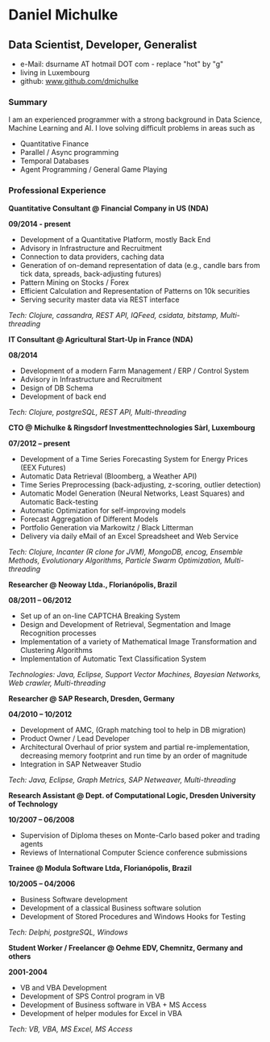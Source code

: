 # Daniel Michulke

Data Scientist, Developer, Generalist
----------------

- e-Mail: dsurname AT hotmail DOT com - replace "hot" by "g" 
- living in Luxembourg
- github: www.github.com/dmichulke

### Summary
I am an experienced programmer with a strong background in Data Science, Machine Learning and AI.
I love solving difficult problems in areas such as
  - Quantitative Finance
  - Parallel / Async programming
  - Temporal Databases
  - Agent Programming / General Game Playing

### Professional Experience

**Quantitative Consultant @ Financial Company in US (NDA)**

**09/2014 - present**

- Development of a Quantitative Platform, mostly Back End
- Advisory in Infrastructure and Recruitment
- Connection to data providers, caching data
- Generation of on-demand representation of data (e.g., candle bars from tick data, spreads, back-adjusting futures) 
- Pattern Mining on Stocks / Forex
- Efficient Calculation and Representation of Patterns on 10k securities
- Serving security master data via REST interface

*Tech: Clojure, cassandra, REST API, IQFeed, csidata, bitstamp, Multi-threading*

**IT Consultant @ Agricultural Start-Up in France (NDA)**

**08/2014**

- Development of a modern Farm Management / ERP / Control System
- Advisory in Infrastructure and Recruitment
- Design of DB Schema
- Development of back end

*Tech: Clojure, postgreSQL, REST API, Multi-threading*

**CTO @ Michulke & Ringsdorf Investmenttechnologies Sàrl, Luxembourg**

**07/2012 – present**

- Development of a Time Series Forecasting System for Energy Prices (EEX Futures)
- Automatic Data Retrieval (Bloomberg, a Weather API)
- Time Series Preprocessing (back-adjusting, z-scoring, outlier detection)
- Automatic Model Generation (Neural Networks, Least Squares) and Automatic Back-testing
- Automatic Optimization for self-improving models
- Forecast Aggregation of Different Models
- Portfolio Generation via Markowitz / Black Litterman
- Delivery via daily eMail of an Excel Spreadsheet and Web Service

*Tech: Clojure, Incanter (R clone for JVM), MongoDB, encog, Ensemble Methods, Evolutionary Algorithms, Particle Swarm Optimization, Multi-threading*

**Researcher @ Neoway Ltda., Florianópolis, Brazil**

**08/2011 – 06/2012**

- Set up of an on-line CAPTCHA Breaking System
- Design and Development of Retrieval, Segmentation and Image Recognition processes
- Implementation of a variety of Mathematical Image Transformation and Clustering Algorithms
- Implementation of Automatic Text Classification System

*Technologies: Java, Eclipse, Support Vector Machines, Bayesian Networks, Web crawler, Multi-threading*

**Researcher @ SAP Research, Dresden, Germany**

**04/2010 – 10/2012**

- Development of AMC, (Graph matching tool to help in DB migration)
- Product Owner / Lead Developer
- Architectural Overhaul of prior system and partial re-implementation, decreasing memory footprint and run time by an order of magnitude
- Integration in SAP Netweaver Studio

*Tech: Java, Eclipse, Graph Metrics, SAP Netweaver, Multi-threading*

**Research Assistant @ Dept. of Computational Logic, Dresden University of Technology**

**10/2007 – 06/2008**

- Supervision of Diploma theses on Monte-Carlo based poker and trading agents
- Reviews of International Computer Science conference submissions

**Trainee @ Modula Software Ltda, Florianópolis, Brazil**

**10/2005 – 04/2006**

- Business Software development
- Development of a classical Business software solution 
- Development of Stored Procedures and Windows Hooks for Testing

*Tech: Delphi, postgreSQL, Windows*

**Student Worker / Freelancer @ Oehme EDV, Chemnitz, Germany and others**

**2001-2004**

- VB and VBA Development
- Development of SPS Control program in VB
- Development of Business software in VBA + MS Access
- Development of helper modules for Excel in VBA

*Tech: VB, VBA, MS Excel, MS Access*
